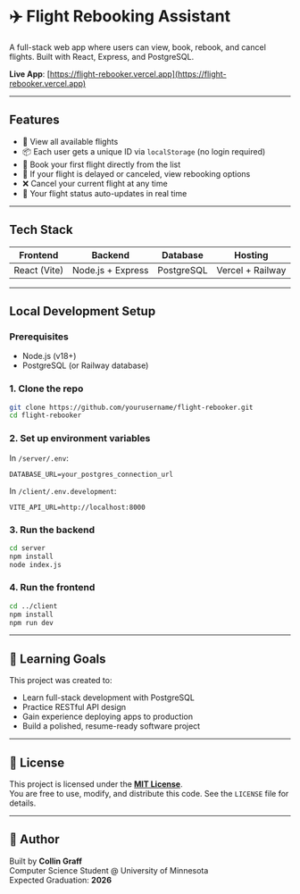# ✈️ Flight Rebooking Assistant

A full-stack web app where users can view, book, rebook, and cancel flights. Built with React, Express, and PostgreSQL.

**Live App**: [https://flight-rebooker.vercel.app](https://flight-rebooker.vercel.app)

---

## Features

- 🛫 View all available flights
- 📦 Each user gets a unique ID via `localStorage` (no login required)
- 🎫 Book your first flight directly from the list
- 🔁 If your flight is delayed or canceled, view rebooking options
- ❌ Cancel your current flight at any time
- 🔄 Your flight status auto-updates in real time

---

## Tech Stack

| Frontend      | Backend           | Database      | Hosting           |
|---------------|------------------|----------------|--------------------|
| React (Vite)  | Node.js + Express | PostgreSQL     | Vercel + Railway   |

---

## Local Development Setup

### Prerequisites

- Node.js (v18+)
- PostgreSQL (or Railway database)

### 1. Clone the repo

```bash
git clone https://github.com/yourusername/flight-rebooker.git
cd flight-rebooker
```

### 2. Set up environment variables

In `/server/.env`:

```env
DATABASE_URL=your_postgres_connection_url
```

In `/client/.env.development`:

```env
VITE_API_URL=http://localhost:8000
```

### 3. Run the backend

```bash
cd server
npm install
node index.js
```

### 4. Run the frontend

```bash
cd ../client
npm install
npm run dev
```

---

## 🧠 Learning Goals

This project was created to:
- Learn full-stack development with PostgreSQL
- Practice RESTful API design
- Gain experience deploying apps to production
- Build a polished, resume-ready software project

---

## 📄 License

This project is licensed under the **[MIT License](LICENSE)**.  
You are free to use, modify, and distribute this code. See the `LICENSE` file for details.

---

## 👋 Author

Built by **Collin Graff**  
Computer Science Student @ University of Minnesota  
Expected Graduation: **2026**
